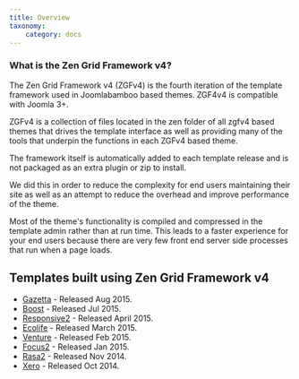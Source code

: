 ```yaml
---
title: Overview
taxonomy:
    category: docs
---
```


### What is the Zen Grid Framework v4?


The Zen Grid Framework v4 (ZGFv4) is the fourth iteration of the template framework used in Joomlabamboo based themes. ZGF4v4 is compatible with Joomla 3+.

ZGFv4 is a collection of files located in the zen folder of all zgfv4 based themes that drives the template interface as well as providing many of the tools that underpin  the functions in each ZGFv4 based theme.

The framework itself is automatically added to each template release and is not packaged as an extra plugin or zip to install.

We did this in order to reduce the complexity for end users maintaining their site as well as an attempt to reduce the overhead and improve performance of the theme.

Most of the theme's functionality is compiled and compressed in the template admin rather than at run time. This leads to a faster experience for your end users because there are very few front end server side processes that run when a page loads. 


## Templates built using Zen Grid Framework v4

- <a href="http://www.joomlabamboo.com/joomla-templates/gazetta">Gazetta</a> - Released Aug 2015.
- <a href="http://www.joomlabamboo.com/joomla-templates/boost">Boost</a> - Released Jul 2015.
- <a href="http://www.joomlabamboo.com/joomla-templates/responsive2">Responsive2</a> - Released April 2015.
- <a href="http://www.joomlabamboo.com/joomla-templates/ecolife">Ecolife</a> - Released March 2015.
- <a href="http://www.joomlabamboo.com/joomla-templates/venture">Venture</a> - Released Feb 2015.
- <a href="http://www.joomlabamboo.com/joomla-templates/focus2">Focus2</a> - Released Jan 2015.
- <a href="http://www.joomlabamboo.com/joomla-templates/rasa2">Rasa2</a> - Released Nov 2014.
- <a href="http://www.joomlabamboo.com/joomla-templates/xero">Xero</a> - Released Oct 2014.